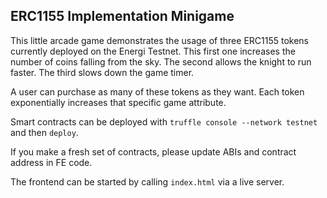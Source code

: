 ## ERC1155 Implementation Minigame

This little arcade game demonstrates the usage of three ERC1155 tokens currently deployed on the Energi Testnet.
This first one increases the number of coins falling from the sky.
The second allows the knight to run faster.
The third slows down the game timer.

A user can purchase as many of these tokens as they want. Each token exponentially increases that specific game attribute.

Smart contracts can be deployed with `truffle console --network testnet` and then `deploy`.

If you make a fresh set of contracts, please update ABIs and contract address in FE code.

The frontend can be started by calling `index.html` via a live server.